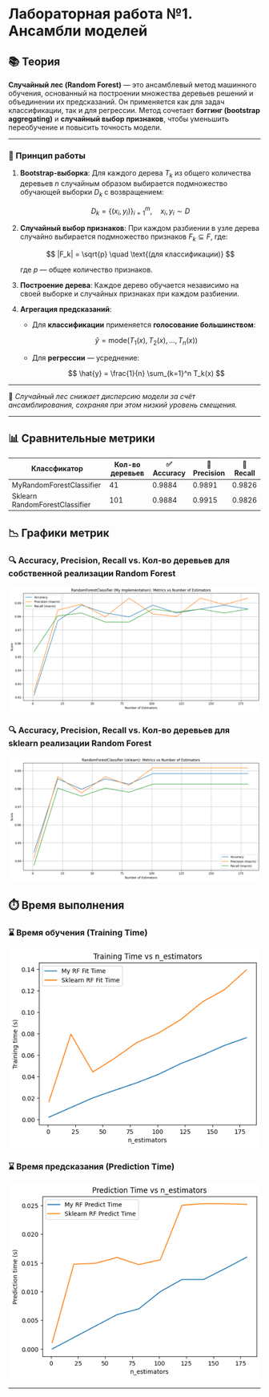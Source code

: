 # Лабораторная работа №1. Ансамбли моделей

## 📚 Теория

**Случайный лес (Random Forest)** — это ансамблевый метод машинного обучения, основанный на построении множества деревьев решений и объединении их предсказаний. Он применяется как для задач классификации, так и для регрессии. Метод сочетает **бэггинг (bootstrap aggregating)** и **случайный выбор признаков**, чтобы уменьшить переобучение и повысить точность модели.

---

### 🧠 Принцип работы

1. **Bootstrap-выборка**:
   Для каждого дерева $T_k$ из общего количества деревьев $n$ случайным образом выбирается подмножество обучающей выборки $D_k$ с возвращением:

   $$
   D_k = \{(x_i, y_i)\}_{i=1}^m,\quad x_i, y_i \sim D
   $$

2. **Случайный выбор признаков**:
   При каждом разбиении в узле дерева случайно выбирается подмножество признаков $F_k \subseteq F$, где:

   $$
   |F_k| = \sqrt{p} \quad \text{(для классификации)}
   $$

   где $p$ — общее количество признаков.

3. **Построение дерева**:
   Каждое дерево обучается независимо на своей выборке и случайных признаках при каждом разбиении.

4. **Агрегация предсказаний**:
   - Для **классификации** применяется **голосование большинством**:

     $$
     \hat{y} = \text{mode}\left( T_1(x), T_2(x), \dots, T_n(x) \right)
     $$

   - Для **регрессии** — усреднение:

     $$
     \hat{y} = \frac{1}{n} \sum_{k=1}^n T_k(x)
     $$

---

📎 *Случайный лес снижает дисперсию модели за счёт ансамблирования, сохраняя при этом низкий уровень смещения.*

---

## 📊 Сравнительные метрики

| Классфикатор                    | Кол-во деревьев | ✅ Accuracy | 🎯 Precision | 📢 Recall |
|--------------------------------|------------------|-------------|---------------|------------|
| MyRandomForestClassifier       | 41               | 0.9884      | 0.9891        | 0.9826     |
| Sklearn RandomForestClassifier | 101              | 0.9884      | 0.9915        | 0.9826     |

## 📉 Графики метрик

### 🔍 Accuracy, Precision, Recall vs. Кол-во деревьев для собственной реализации Random Forest

![Accuracy Plot](./img/my_metrics.png)

### 🔍 Accuracy, Precision, Recall vs. Кол-во деревьев для sklearn реализации Random Forest

![Accuracy Plot](./img/sk_metrics.png)


## ⏱️ Время выполнения

### ⌛ Время обучения (Training Time)

![Training Time Plot](./img/train_time.png)

### ⌛ Время предсказания (Prediction Time)

![Prediction Time Plot](./img/pred_time.png)

---

